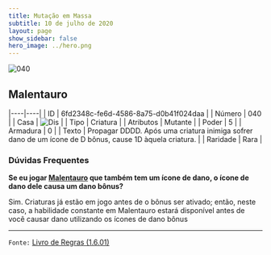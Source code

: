 ```yaml
---
title: Mutação em Massa
subtitle: 10 de julho de 2020
layout: page
show_sidebar: false
hero_image: ../hero.png
---
```


![040](https://cdn.keyforgegame.com/media/card_front/pt/479_040_44W8WFGMFQ3M_pt.png)

## Malentauro

|----|----|
| ID | 6fd2348c-fe6d-4586-8a75-d0b41f024daa |
| Número | 040 |
| Casa | ![Dis](https://archonarcana.com/images/thumb/e/e8/Dis.png/22px-Dis.png "Dis") |
| Tipo | Criatura |
| Atributos | Mutante |
| Poder | 5 |
| Armadura | 0 |
| Texto | Propagar DDDD.   Após uma criatura inimiga sofrer dano de um ícone de D bônus, cause 1D àquela criatura. |
| Raridade | Rara |

### Dúvidas Frequentes

**Se eu jogar [Malentauro](/mm/040) que também tem um ícone de
dano, o ícone de dano dele causa um dano bônus?**

Sim. Criaturas já estão em jogo antes de o bônus ser ativado; então,
neste caso, a habilidade constante em Malentauro estará disponível
antes de você causar dano utilizando os ícones de dano bônus

<hr/>

`Fonte:` [Livro de Regras (1.6.01)](https://drive.google.com/open?id=1YNhLKUC0xfriiMwFYpDu1Go3zPJw6gYo)
